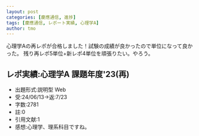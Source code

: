 ```yaml
---
layout: post
categories: [慶應通信, 進捗]
tags: [慶應通信, レポート実績, 心理学A]
author: tmo
---
```

心理学Aの再レポが合格しました！試験の成績が良かったので単位になって良かった。
残り再レポ5単位+新レポ4単位を頑張りたい。やろう。

## レポ実績:心理学A 課題年度'23(再)
* 出題形式:説明型 Web
* 受:24/06/13→返:7/23
* 字数:2781
* 註:0
* 引用文献:1
* 感想:心理学、理系科目ですね。